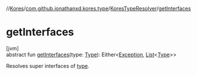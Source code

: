 //[Kores](../../../index.md)/[com.github.jonathanxd.kores.type](../index.md)/[KoresTypeResolver](index.md)/[getInterfaces](get-interfaces.md)

# getInterfaces

[jvm]\
abstract fun [getInterfaces](get-interfaces.md)(type: [Type](https://docs.oracle.com/javase/8/docs/api/java/lang/reflect/Type.html)): Either<[Exception](https://kotlinlang.org/api/latest/jvm/stdlib/kotlin/-exception/index.html), [List](https://kotlinlang.org/api/latest/jvm/stdlib/kotlin.collections/-list/index.html)<[Type](https://docs.oracle.com/javase/8/docs/api/java/lang/reflect/Type.html)>>

Resolves super interfaces of [type](get-interfaces.md).
